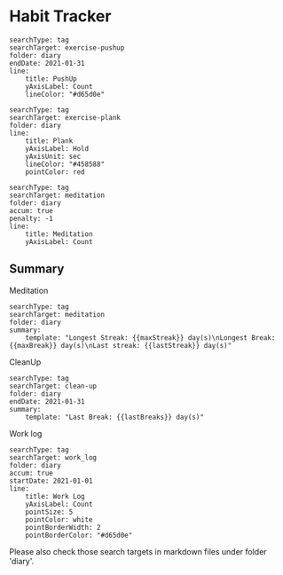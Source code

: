 # Habit Tracker

``` tracker
searchType: tag
searchTarget: exercise-pushup
folder: diary
endDate: 2021-01-31
line:
    title: PushUp
    yAxisLabel: Count
    lineColor: "#d65d0e"
```

``` tracker
searchType: tag
searchTarget: exercise-plank
folder: diary
line:
    title: Plank
    yAxisLabel: Hold
    yAxisUnit: sec
    lineColor: "#458588"
    pointColor: red
```

``` tracker
searchType: tag
searchTarget: meditation
folder: diary
accum: true
penalty: -1
line:
    title: Meditation
    yAxisLabel: Count
```

## Summary
Meditation
``` tracker
searchType: tag
searchTarget: meditation
folder: diary
summary:
    template: "Longest Streak: {{maxStreak}} day(s)\nLongest Break: {{maxBreak}} day(s)\nLast streak: {{lastStreak}} day(s)"
```

CleanUp
``` tracker
searchType: tag
searchTarget: clean-up
folder: diary
endDate: 2021-01-31
summary:
    template: "Last Break: {{lastBreaks}} day(s)"
```

Work log
``` tracker
searchType: tag
searchTarget: work_log
folder: diary
accum: true
startDate: 2021-01-01
line:
    title: Work Log
    yAxisLabel: Count
    pointSize: 5
    pointColor: white
    pointBorderWidth: 2
    pointBorderColor: "#d65d0e"
```

Please also check those search targets in markdown files under folder 'diary'.